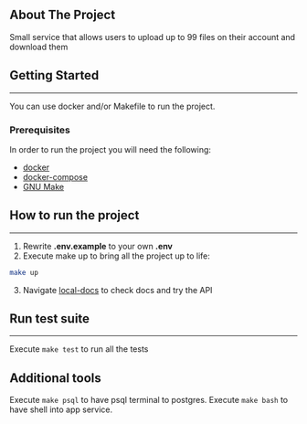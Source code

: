 <!-- ABOUT THE PROJECT -->
## About The Project
Small service that allows users to upload up to 99 files on their account and download them

<!-- GETTING STARTED -->
## Getting Started
***
You can use docker and/or Makefile to run the project.
### Prerequisites
In order to run the project you will need the following:
* [docker](https://docs.docker.com/engine/install/)
* [docker-compose](https://docs.docker.com/compose/)
* [GNU Make](https://www.gnu.org/software/make/)

## How to run the project
***
1. Rewrite **.env.example** to your own **.env**
2. Execute make up to bring all the project up to life:
```bash
make up
```
3. Navigate [local-docs](http://localhost:8000/docs#) to check docs
and try the API


## Run test suite
***
Execute ```make test``` to run all the tests

## Additional tools
Execute ```make psql``` to have psql terminal to postgres.
Execute ```make bash``` to have shell into app service.
